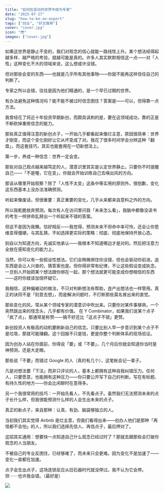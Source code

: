 ```yaml
---
title: "如何在变动的世界中成为专家"
date: "2025-07-27"
slug: "how-to-be-an-expert"
tags: ["创业", "好文推荐"]
cover: "cover.jpg"
icon: "😎"
images: ["cover.jpg"]
---
```

如果这世界是静止不变的，我们对观念的信心就能一路线性上升。某个想法经得起越多样、越严格的考验，就越可能是真的。许多人其实默默相信这一点——对「人性」这种变化不大的领域来说，这么想或许没错。



但对那些会变的东西——也就是几乎所有其他事物——你就不能再这样信任自己的判断了。



专家之所以会错，往往是因为他们精通的，是一个早已过期的世界。



有办法避免这种情况吗？能不能不被过时信念困住？答案是——可以，但得靠一点方法。



我曾经花了将近十年投资早期新创，而颇具讽刺的是，要在这领域成功，靠的正是不断砍掉重练信念的能力。



那些真正值得注意的新创点子，一开始几乎都看起来像烂主意，原因很简单：世界才刚变，而这个变化刚好让它从坏变成了对。我花了很多时间学会分辨这种「翻盘」，而这套技巧，其实也能套用在一切新想法上。



第一步，养成一种信念：世界一定会变。



那些对自己观点越来越笃定的人，潜意识里其实是认定世界静止。只要你不时提醒自己——「不是喔，它在变」，你就会开始训练自己去嗅出风的方向。



那该从哪里开始观察？除了「人性不太变」这条中等实用的原则外，很抱歉，变化这东西基本上没办法准确预测。



听起来像废话，但很重要：真正重要的变化，几乎从来都来自意料之外的方向。



所以我乾脆放弃预测。每次有人在访问里问我「未来怎么看」，我脑中都像没读书的考生一样拼命乱掰出一个听起来不错的答案。



但这不是因为我懒。恰好相反——我觉得，预测未来不但命中率可怜，还会让你思维变得僵硬。与其乱猜，不如选择更实际的策略：彻底、彻底地保持开放心态。



别自以为知道方向，先诚实地承认——我根本不知道哪边才是对的。然后把注意力全放在感知变化的能力上。



当然，你可以有一些假设性想法。它们会稍微绑住你没错，但也会驱动你前进。追东西是会让人兴奋的，猜答案也是。但你得非常有纪律，不让这些假设变成执念。
一旦别人开始把某个想法跟你绑在一起，那个想法就更可能变成你想相信的东西——这时你就该加倍怀疑它。



我相信，这种偏被动的做法，不只对判断想法有帮助，连产出想法也一样管用。真正的诀窍不是「刻意去想」，而是解决问题时，不打断那些莫名冒出来的直觉。



那些变化的风，常从某个领域专家的潜意识中吹出来。只要你对某件事够熟，一个突然跳出来的怪念头，几乎都有价值。
在 Y Combinator，如果我们说某个点子「疯了点」，那通常是称赞——搞不好还比「这点子不错」更赞。



新创投资人有极高的动机要刷新自己的信念。只要比别人早一步意识到某个点子不是垃圾，那就可能赚翻。这个回报不只是钱，更是你整个判断体系的现场验证。



因为创办人站在你面前，你得说「要」或「不要」，几个月后你就会知道你当时是神预测，还是大走眼。



那些说「不要」而错过 Google 的人（真的有几个），这笔帐会记一辈子。



凡是对想法要「下注」而非只评论的人，基本上都拥有这种自我纠错压力。任何人，只要愿意，也能拥有这种压力——你只要公开写下自己的判断。写在有标题、有持久性的地方——你会比闲聊时在意得多。



另一个我很常用的技巧：一开始先看人，不先看点子。虽然我们无法预测未来的点子长什么样，但我很能预测什么样的人会生出未来的点子。



真正的新点子，来自那种：认真、有劲、脑袋够独立的人。



当初我们其实觉得 Airbnb 是烂主意，但我们看得出来——创办人他们是那种「再怪都不会怕」的人，所以我们选择先信人、再信点子，最后押对了。



这招其实通用：想要快一点知道自己什么观念已经过时了？那就去跟那些会打破你观念的人当朋友。



不被自己的专业反困住，已经够难了，而未来只会更难。因为变化不是加速了——变化一直都在加速。



点子会生出点子，这场连锁反应从旧石器时代就没停过。我不认为它会停。
但⋯⋯也许我会错。（最好是）




![](https://prod-files-secure.s3.us-west-2.amazonaws.com/112d0858-5090-4d34-a606-b75eb8d65fd2/46476355-9cf3-4e99-9b7a-3531bc426380/1000202064.png?X-Amz-Algorithm=AWS4-HMAC-SHA256&X-Amz-Content-Sha256=UNSIGNED-PAYLOAD&X-Amz-Credential=ASIAZI2LB466YZXXHJQI%2F20251005%2Fus-west-2%2Fs3%2Faws4_request&X-Amz-Date=20251005T122230Z&X-Amz-Expires=3600&X-Amz-Security-Token=IQoJb3JpZ2luX2VjENz%2F%2F%2F%2F%2F%2F%2F%2F%2F%2FwEaCXVzLXdlc3QtMiJHMEUCIHDt2IBfGHzhP6Fs7wbp5fZuN59lQsWjzixyVp%2BUE1PqAiEAlZYiqtZlzF9fzTWrQQAjgoXkNTihFYU7rFCXLnJ6DXgq%2FwMIdRAAGgw2Mzc0MjMxODM4MDUiDLCai23Ou2EILZdwXyrcA7GiUmNzQpj%2Brk%2FnqbqKkyW5I7EcLy7MYgP57bhoTW%2F%2Be3OuMM%2FSaTkXmpx8Hb8PUxYHvPjSKylrd9rCwZfnT5S2UXLHJAciKrWcBgFxXeqUpDaM3XPicwUnhwD5JfVDM2t7e9%2B%2FFjVgJ4rMLfOktYycBryqYk3q7shX0SUWB9Bze4OuFxZZqpgh04Sb8OV%2FvtWbsju0eTf87CUqWrPw146LOyiUjyc0FpylqWnUXyo2SZ2gnHr%2BSGLlQM%2B6BntcqCf9jRNkVah0J52aAILXa7vmfcJCcGAL%2FmVeS%2Bh%2B8SBpsnlE5%2B%2Fm6DOpiOkOez38bMaxXTbORpTuT1mbgZ2UrnX8DPhQ4pBOL6qdZJ8qYgU1mQ44TShJFdDSq%2FmcdBu%2B8tWKm0KHAsCW12UuB2dTZsWOdMUcE4eJQpTz2NPytpTSq9pbOE73Xt2W7ffyMwbkRQm%2BZ0ip2JZW3F0P9r78PLg64XkgnyJ2iUZyRjakfv7Dq6GHsv2I0xOXaqANKcGhROw%2B78A3hW%2BOlQqG%2BSw51CQeL2%2FVBR95DIEZl2iwqX9o9bRKUQVJJQN2tNlODEZej3h9F0NBsDljPyCop6LVdDPbSo63DjspX5GCtuQO4Lqt8PfenG1yrRheYSdtMIeziccGOqUBz48VvuRhV4kPczCLL5uLfhXJvTf1LLureKZpxdVrc8U%2BdX05CPmQi22doX89NVO8Or4SP5cRQA4p74BF8rn02BoLVCRo8rHX0g27DxDo15MiXNIo%2By86BZnNyDrXalbO%2F7Sh0szWAws2PbMvuMgj4WPBBNDWPzV4JnLt0ZDGs8V7nESYnJXYmhVM61Z0CU7W9TvCBYkeuNsU%2BqclNAEgiAepReuZ&X-Amz-Signature=39af5498677eba9d24768d613c6f91589f35b2317ea5667e0ee7b222f010f95c&X-Amz-SignedHeaders=host&x-amz-checksum-mode=ENABLED&x-id=GetObject)

